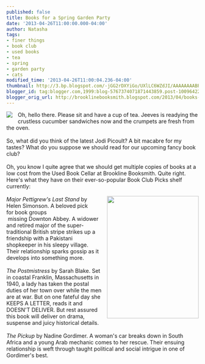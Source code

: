 ```yaml
---
published: false
title: Books for a Spring Garden Party
date: '2013-04-26T11:00:00.000-04:00'
author: Natasha
tags:
- finer things
- book club
- used books
- tea
- spring
- garden party
- cats
modified_time: '2013-04-26T11:00:04.236-04:00'
thumbnail: http://3.bp.blogspot.com/-jGG2rDXYiGo/UXlLC6WZdJI/AAAAAAAABPU/THv5gZIT_Oc/s72-c/fancy_cat.jpg
blogger_id: tag:blogger.com,1999:blog-5767374071871443859.post-1009642255093354435
blogger_orig_url: http://brooklinebooksmith.blogspot.com/2013/04/books-for-spring-garden-party.html
---
```


<div class="separator" style="clear: both; text-align: center;"><a href="http://3.bp.blogspot.com/-jGG2rDXYiGo/UXlLC6WZdJI/AAAAAAAABPU/THv5gZIT_Oc/s1600/fancy_cat.jpg" imageanchor="1" style="clear: left; float: left; margin-bottom: 1em; margin-right: 1em;"><img border="0" src="http://3.bp.blogspot.com/-jGG2rDXYiGo/UXlLC6WZdJI/AAAAAAAABPU/THv5gZIT_Oc/s1600/fancy_cat.jpg" /></a></div>Oh, hello there. Please sit and have a cup of tea. Jeeves is readying the crustless cucumber sandwiches now and the crumpets are fresh from the oven.<br /><br />So, what did you think of the latest Jodi Picoult? A bit macabre for my tastes? What do you suppose we should read for our upcoming fancy book club?<br /><br />Oh, you know I quite agree that we should get multiple copies of books at a low cost from the Used Book Cellar at Brookline Booksmith. Quite right. Here's what they have on their ever-so-popular Book Club Picks shelf currently:<br /><br /><a href="http://4.bp.blogspot.com/-tfVCo7NxMu0/UXlQy7Zs8iI/AAAAAAAABPk/JdPfxkq2Xko/s1600/CYMERA_20130425_114552.jpg" imageanchor="1" style="clear: right; float: right; margin-bottom: 1em; margin-left: 1em;"><img border="0" height="320" src="http://4.bp.blogspot.com/-tfVCo7NxMu0/UXlQy7Zs8iI/AAAAAAAABPk/JdPfxkq2Xko/s320/CYMERA_20130425_114552.jpg" width="240" /></a><i>Major Pettigrew's Last Stand</i> by Helen Simonson. A beloved pick for&nbsp;book groups<br />&nbsp;missing Downton Abbey. A widower and retired major of the super-traditional British stripe strikes up a friendship with a Pakistani shopkeeper in his sleepy village. Their relationship sparks gossip as it develops into something more.<br /><br /><i>The Postmistress</i> by Sarah Blake. Set in coastal Franklin, Massachusetts in 1940, a lady has taken the postal duties of her town over while the men are at war. But on one fateful day she KEEPS A LETTER, reads it and DOESN'T DELIVER. But rest assured this book will deliver on drama, suspense and juicy historical details.<br /><br /><i>The Pickup</i> by Nadine Gordimer. A woman's car breaks down in South Africa and a young Arab mechanic comes to her rescue. Their ensuing relationship is weft through taught political and social intrigue in one of Gordimer's best.